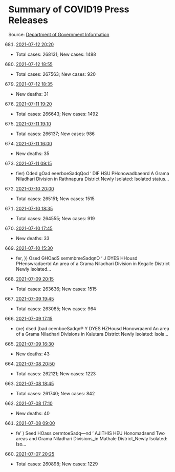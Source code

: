 # Summary of COVID19 Press Releases
Source: [Department of Government Information](https://www.dgi.gov.lk/news/press-releases-sri-lanka/covid-19-documents)




681. [2021-07-12 20:20](./nopdf.dgigovlk.ref681.md)
  * Total cases: 268131; New cases: 1488
680. [2021-07-12 18:55](./nopdf.dgigovlk.ref680.md)
  * Total cases: 267563; New cases: 920
679. [2021-07-12 18:35](./nopdf.dgigovlk.ref679.md)
  * New deaths: 31
676. [2021-07-11 19:20](./nopdf.dgigovlk.ref676.md)
  * Total cases: 266643; New cases: 1492
675. [2021-07-11 19:10](./nopdf.dgigovlk.ref675.md)
  * Total cases: 266137; New cases: 986
674. [2021-07-11 16:00](./nopdf.dgigovlk.ref674.md)
  * New deaths: 35
673. [2021-07-11 09:15](./nopdf.dgigovlk.ref673.md)
  * fier) Oded gOad eeerboeSadqQod
‘ DIF HSU PHonowadbaenrd
A Grama Niladhari Division in Rathnapura District Newly Isolated: Isolated
status...
672. [2021-07-10 20:00](./nopdf.dgigovlk.ref672.md)
  * Total cases: 265151; New cases: 1515
671. [2021-07-10 18:35](./nopdf.dgigovlk.ref671.md)
  * Total cases: 264555; New cases: 919
670. [2021-07-10 17:45](./nopdf.dgigovlk.ref670.md)
  * New deaths: 33
669. [2021-07-10 15:30](./nopdf.dgigovlk.ref669.md)
  * fer, }) Osed GHOadS semmbmeSadqnO
‘ J DYES HHousd PHenswradaertd
An area of a Grama Niladhari Division in Kegalle District Newly Isolated...
668. [2021-07-09 20:15](./nopdf.dgigovlk.ref668.md)
  * Total cases: 263636; New cases: 1515
667. [2021-07-09 19:45](./nopdf.dgigovlk.ref667.md)
  * Total cases: 263085; New cases: 964
666. [2021-07-09 17:15](./nopdf.dgigovlk.ref666.md)
  * (oe) dsed [bad ceenboeSadqn®
Y DYES HZHousd Honowraaerd
An area of a Grama Niladhari Divisions in Kalutara District Newly Isolated: Isola...
665. [2021-07-09 16:30](./nopdf.dgigovlk.ref665.md)
  * New deaths: 43
664. [2021-07-08 20:50](./nopdf.dgigovlk.ref664.md)
  * Total cases: 262121; New cases: 1223
663. [2021-07-08 18:45](./nopdf.dgigovlk.ref663.md)
  * Total cases: 261740; New cases: 842
662. [2021-07-08 17:10](./nopdf.dgigovlk.ref662.md)
  * New deaths: 40
661. [2021-07-08 09:00](./nopdf.dgigovlk.ref661.md)
  * fe’ ) Seed HOass cermtoeSadq—nd
‘ AJITHIS HEU Honomadsend
Two areas and Grama Niladhari Divisions_in Mathale District_Newly Isolated: Iso...
660. [2021-07-07 20:25](./nopdf.dgigovlk.ref660.md)
  * Total cases: 260898; New cases: 1229